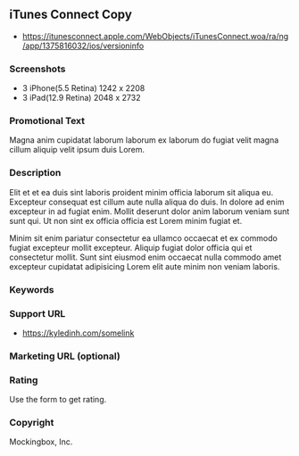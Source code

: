 ## iTunes Connect Copy

* https://itunesconnect.apple.com/WebObjects/iTunesConnect.woa/ra/ng/app/1375816032/ios/versioninfo

### Screenshots

* 3 iPhone(5.5 Retina) 1242 x 2208
* 3 iPad(12.9 Retina) 2048 x 2732

### Promotional Text
Magna anim cupidatat laborum laborum ex laborum do fugiat velit magna cillum aliquip velit ipsum duis Lorem.

### Description
Elit et et ea duis sint laboris proident minim officia laborum sit aliqua eu. Excepteur consequat est cillum aute nulla aliqua do duis. In dolore ad enim excepteur in ad fugiat enim. Mollit deserunt dolor anim laborum veniam sunt sunt qui. Ut non sint ex officia officia est Lorem minim fugiat et.

Minim sit enim pariatur consectetur ea ullamco occaecat et ex commodo fugiat excepteur mollit excepteur. Aliquip fugiat dolor officia qui et consectetur mollit. Sunt sint eiusmod enim occaecat nulla commodo amet excepteur cupidatat adipisicing Lorem elit aute minim non veniam laboris.

### Keywords

### Support URL
* https://kyledinh.com/somelink

### Marketing URL (optional)

### Rating
Use the form to get rating.

### Copyright
Mockingbox, Inc.
